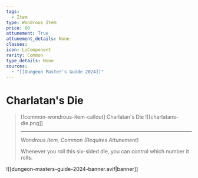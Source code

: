 ```yaml
---
tags:
  - Item
type: Wondrous Item
price: 80
attunement: True
attunement_details: None
classes:
icon: LiComponent
rarity: Common
type_details: None
sources: 
  - "[[Dungeon Master's Guide 2024]]"
---
```

# Charlatan's Die
>[!common-wondrous-item-callout] Charlatan's Die
>![[charlatans-die.png]]
>
>- - -
>_Wondrous Item, Common (Requires Attunement)_
>
>Whenever you roll this six-sided die, you can control which number it rolls.
>


![[dungeon-masters-guide-2024-banner.avif|banner]]